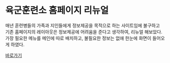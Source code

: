 # 육군훈련소 홈페이지 리뉴얼
매년 훈련병들의 가족과 지인들에게 정보제공을 목적으로 하는 사이트임에 불구하고  
기존 홈페이지의 레이아웃은 정보제공에 어려움을 준다고 생각하여, 리뉴얼 해보았다.  
가장 필요한 메뉴를 메인에 따로 배치하고, 불필요한 정보는 없애 한눈에 화면이 들어오게 하였다.  


[바로가기](https://songhyunkyung.github.io/nonsan_web/index.html)
